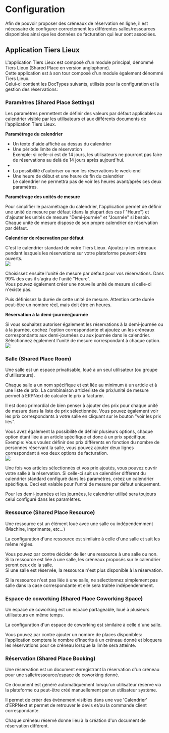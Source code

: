 <!-- add-breadcrumbs -->
# Configuration

Afin de pouvoir proposer des créneaux de réservation en ligne, il est nécessaire de configurer correctement les différentes salles/ressources disponibles ainsi que les données de facturation qui leur sont associées.

## Application Tiers Lieux

L'application Tiers Lieux est composé d'un module principal, dénommé Tiers Lieux (Shared Place en version anglophone).  
Cette application est à son tour composé d'un module également dénommé Tiers Lieux.  
Celui-ci contient les DocTypes suivants, utilisés pour la configuration et la gestion des réservations:

### Paramètres (Shared Place Settings)

Les paramètres permettent de définir des valeurs par défaut applicables au calendrier visible par les utilisateurs et aux différents documents de l'application Tiers Lieux.  

**Paramètrage du calendrier**  
- Un texte d'aide affiché au dessus du calendrier 
- Une période limite de réservation  
  Exemple: si celle-ci est de 14 jours, les utilisateurs ne pourront pas faire de réservations au delà de 14 jours après aujourd'hui. 
-  
- La possibilité d'autoriser ou non les réservations le week-end  
- Une heure de début et une heure de fin du calendrier  
  Le calendrier ne permettra pas de voir les heures avant/après ces deux paramètres.  

**Paramètrage des unités de mesure**

Pour simplifier le paramétrage du calendrier, l'application permet de définir une unité de mesure par défaut (dans la plupart des cas l'"Heure") et d'ajouter les unités de mesure "Demi-journée" et "Journée" si besoin.  
Chaque unité de mesure dispose de son propre calendrier de réservation par défaut.  

__Calendrier de réservation par défaut__

C'est le calendrier standard de votre Tiers Lieux. Ajoutez-y les créneaux pendant lesquels les réservations sur votre plateforme peuvent être ouverts.  
<img src="/shared_place/assets/default_calendar.png" class="screenshot">

Choisissez ensuite l'unité de mesure par défaut pour vos réservations. Dans 99% des cas il s'agira de l'unité "Heure".  
Vous pouvez également créer une nouvelle unité de mesure si celle-ci n'existe pas.  

Puis définissez la durée de cette unité de mesure. Attention cette durée peut-être un nombre réel, mais doit être en heures.  

__Réservation à la demi-journée/journée__

Si vous souhaitez autoriser également les réservations à la demi-journée ou à la journée, cochez l'option correspondante et ajoutez un les créneaux correspondants aux demi-journées ou aux journée dans le calendrier.  
Sélectionnez également l'unité de mesure correspondant à chaque option.  
<img src="/shared_place/assets/half_day_calendar.png" class="screenshot">
  

### Salle (Shared Place Room)

Une salle est un espace privatisable, loué à un seul utilisateur (ou groupe d'utilisateurs).  

Chaque salle a un nom spécifique et est liée au minimum à un article et à une liste de prix.
La combinaison article/liste de prix/unité de mesure permet à ERPNext de calculer le prix à facturer.  

Il est donc primordial de bien penser à ajouter des prix pour chaque unité de mesure dans la liste de prix sélectionnée.
Vous pouvez également voir les prix correspondants à votre salle en cliquant sur le bouton "voir les prix liés".  

Vous avez également la possibilité de définir plusieurs options, chaque option étant liée à un article spécifique et donc à un prix spécifique.
Exemple: Vous voulez définir des prix différents en fonction du nombre de personnes réservant la salle, vous pouvez ajouter deux lignes correspondant à vos deux options de facturation.  
<img src="/shared_place/assets/room_options.png" class="screenshot">  


Une fois vos articles sélectionnés et vos prix ajoutés, vous pouvez ouvrir votre salle à la réservation.
Si celle-ci suit un calendrier différent du calendrier standard configuré dans les paramètres, créez un calendrier spécifique.
Ceci est valable pour l'unité de mesure par défaut uniquement.

Pour les demi-journées et les journées, le calendrier utilisé sera toujours celui configuré dans les paramètres.


### Ressource (Shared Place Resource)

Une ressource est un élément loué avec une salle ou indépendemment (Machine, imprimante, etc...)  

La configuration d'une ressource est similaire à celle d'une salle et suit les même règles.  

Vous pouvez par contre décider de lier une ressource à une salle ou non.  
Si la ressource est liée à une salle, les créneaux proposés sur le calendrier seront ceux de la salle.  
Si une salle est réservée, la ressource n'est plus disponible à la réservation.  

Si la ressource n'est pas liée à une salle, ne sélectionnez simplement pas salle dans la case correspondante et elle sera traitée indépendemment.  


### Espace de coworking (Shared Place Coworking Space)

Un espace de coworking est un espace partageable, loué à plusieurs utilisateurs en même temps.  

La configuration d'un espace de coworking est similaire à celle d'une salle.  

Vous pouvez par contre ajouter un nombre de places disponibles: l'application comptera le nombre d'inscrits à un créneau donné et bloquera les réservations pour ce créneau lorsque la limite sera atteinte.


### Réservation (Shared Place Booking)

Une réservation est un document enregistrant la réservation d'un créneau pour une salle/ressource/espace de coworking donné.  

Ce document est généré automatiquement lorsqu'un utilisateur réserve via la plateforme ou peut-être créé manuellement par un utilisateur système.  

Il permet de créer des événement visibles dans une vue 'Calendrier' d'ERPNext et permet de retrouver le devis et/ou la commande client correspondante.  

Chaque créneau réservé donne lieu à la création d'un document de réservation différent.  


<!-- markdown -->